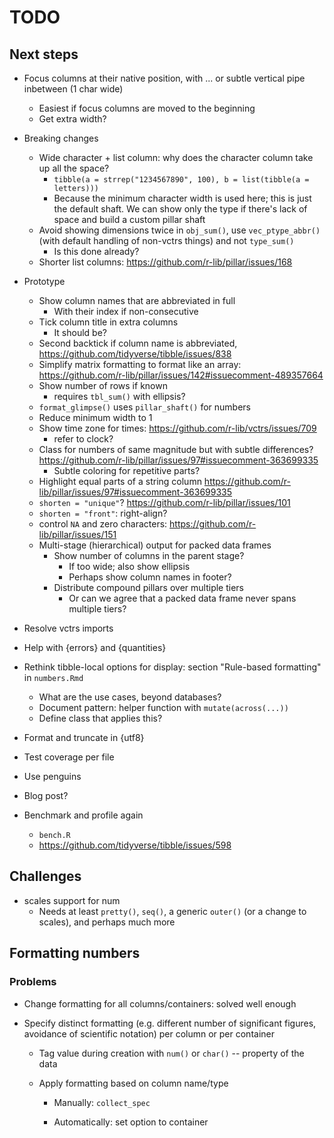 # TODO

## Next steps

- Focus columns at their native position, with ... or subtle vertical pipe inbetween (1 char wide)
    - Easiest if focus columns are moved to the beginning
    - Get extra width?

- Breaking changes
    - Wide character + list column: why does the character column take up all the space?
        - `tibble(a = strrep("1234567890", 100), b = list(tibble(a = letters)))`
        - Because the minimum character width is used here; this is just the default shaft. We can show only the type if there's lack of space and build a custom pillar shaft
    - Avoid showing dimensions twice in `obj_sum()`, use `vec_ptype_abbr()` (with default handling of non-vctrs things) and not `type_sum()`
        - Is this done already?
    - Shorter list columns: <https://github.com/r-lib/pillar/issues/168>
- Prototype
    - Show column names that are abbreviated in full
        - With their index if non-consecutive
    - Tick column title in extra columns
        - It should be?
    - Second backtick if column name is abbreviated, <https://github.com/tidyverse/tibble/issues/838>
    - Simplify matrix formatting to format like an array: <https://github.com/r-lib/pillar/issues/142#issuecomment-489357664>
    - Show number of rows if known
        - requires `tbl_sum()` with ellipsis?
    - `format_glimpse()` uses `pillar_shaft()` for numbers
    - Reduce minimum width to 1
    - Show time zone for times: <https://github.com/r-lib/vctrs/issues/709>
        - refer to clock?
    - Class for numbers of same magnitude but with subtle differences? <https://github.com/r-lib/pillar/issues/97#issuecomment-363699335>
        - Subtle coloring for repetitive parts?
    - Highlight equal parts of a string column <https://github.com/r-lib/pillar/issues/97#issuecomment-363699335>
    - `shorten = "unique"`? <https://github.com/r-lib/pillar/issues/101>
    - `shorten = "front"`: right-align?
    - control `NA` and zero characters: <https://github.com/r-lib/pillar/issues/151>
    - Multi-stage (hierarchical) output for packed data frames
        - Show number of columns in the parent stage?
            - If too wide; also show ellipsis
            - Perhaps show column names in footer?
        - Distribute compound pillars over multiple tiers
            - Or can we agree that a packed data frame never spans multiple tiers?
- Resolve vctrs imports
- Help with {errors} and {quantities}
- Rethink tibble-local options for display: section "Rule-based formatting" in `numbers.Rmd`
    - What are the use cases, beyond databases?
    - Document pattern: helper function with `mutate(across(...))`
    - Define class that applies this?
- Format and truncate in {utf8}
- Test coverage per file
- Use penguins
- Blog post?
- Benchmark and profile again
    - `bench.R`
    - <https://github.com/tidyverse/tibble/issues/598>

## Challenges

- scales support for num
    - Needs at least `pretty()`, `seq()`, a generic `outer()` (or a change to scales), and perhaps much more


## Formatting numbers

### Problems

- Change formatting for all columns/containers: solved well enough

- Specify distinct formatting (e.g. different number of significant figures, avoidance of scientific notation) per column or per container

    - Tag value during creation with `num()` or `char()` -- property of the data

    - Apply formatting based on column name/type

        - Manually: `collect_spec`

        - Automatically: set option to container
